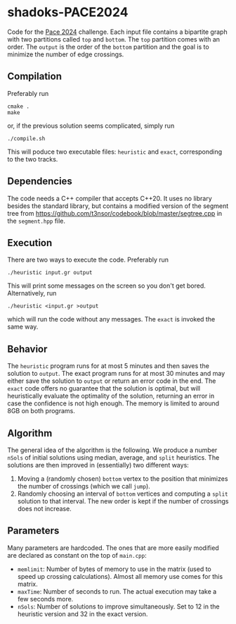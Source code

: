 # shadoks-PACE2024
Code for the [Pace 2024](https://pacechallenge.org/2024/) challenge. Each input file contains a bipartite graph with two partitions called `top` and `bottom`. The `top` partition comes with an order. The `output` is the order of the `bottom` partition and the goal is to minimize the number of edge crossings.

## Compilation
Preferably run
```
cmake .
make
```
or, if the previous solution seems complicated, simply run
```
./compile.sh
```
This will poduce two executable files: `heuristic` and `exact`, corresponding to the two tracks.

## Dependencies

The code needs a C++ compiler that accepts C++20. It uses no library besides the standard library, but contains a modified version of the segment tree from
https://github.com/t3nsor/codebook/blob/master/segtree.cpp in the `segment.hpp` file.

## Execution
There are two ways to execute the code. Preferably run
```
./heuristic input.gr output
```
This will print some messages on the screen so you don't get bored. Alternatively, run
```
./heuristic <input.gr >output
```
which will run the code without any messages. The `exact` is invoked the same way.

## Behavior
The `heuristic` program runs for at most 5 minutes and then saves the solution to `output`. The exact program runs for at most 30 minutes and may either save the solution to `output` or return an error code in the end. The `exact` code offers no guarantee that the solution is optimal, but will heuristically evaluate the optimality of the solution, returning an error in case the confidence is not high enough. The memory is limited to around 8GB on both programs.

## Algorithm
The general idea of the algorithm is the following. We produce a number `nSols` of initial solutions using median, average, and `split` heuristics. The solutions are then improved in (essentially) two different ways:
1. Moving a (randomly chosen) `bottom` vertex to the position that minimizes the number of crossings (which we call `jump`).
2. Randomly choosing an interval of `bottom` vertices and computing a `split` solution to that interval. The new order is kept if the number of crossings does not increase.

## Parameters
Many parameters are hardcoded. The ones that are more easily modified are declared as constant on the top of `main.cpp`:
+ `memlimit`: Number of bytes of memory to use in the matrix (used to speed up crossing calculations). Almost all memory use comes for this matrix.
+ `maxTime`: Number of seconds to run. The actual execution may take a few seconds more.
+ `nSols`: Number of solutions to improve simultaneously. Set to 12 in the heuristic version and 32 in the exact version.
